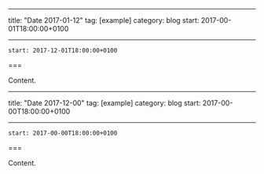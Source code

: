 
---
title: "Date 2017-01-12"
tag: [example]
category: blog
start: 2017-00-01T18:00:00+0100

---

``start: 2017-12-01T18:00:00+0100``

===

Content.

---
title: "Date 2017-12-00"
tag: [example]
category: blog
start: 2017-00-00T18:00:00+0100

---

``start: 2017-00-00T18:00:00+0100``

===

Content.
